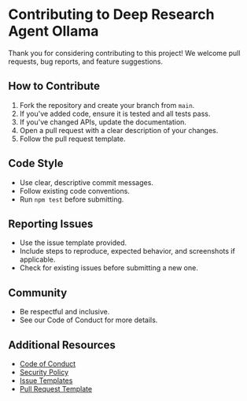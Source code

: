# Contributing to Deep Research Agent Ollama

Thank you for considering contributing to this project! We welcome pull requests, bug reports, and feature suggestions.

## How to Contribute

1. Fork the repository and create your branch from `main`.
2. If you've added code, ensure it is tested and all tests pass.
3. If you've changed APIs, update the documentation.
4. Open a pull request with a clear description of your changes.
5. Follow the pull request template.

## Code Style

- Use clear, descriptive commit messages.
- Follow existing code conventions.
- Run `npm test` before submitting.

## Reporting Issues

- Use the issue template provided.
- Include steps to reproduce, expected behavior, and screenshots if applicable.
- Check for existing issues before submitting a new one.

## Community

- Be respectful and inclusive.
- See our Code of Conduct for more details.

## Additional Resources

- [Code of Conduct](CODE_OF_CONDUCT.md)
- [Security Policy](.github/SECURITY.md)
- [Issue Templates](.github/ISSUE_TEMPLATE)
- [Pull Request Template](.github/PULL_REQUEST_TEMPLATE.md)
